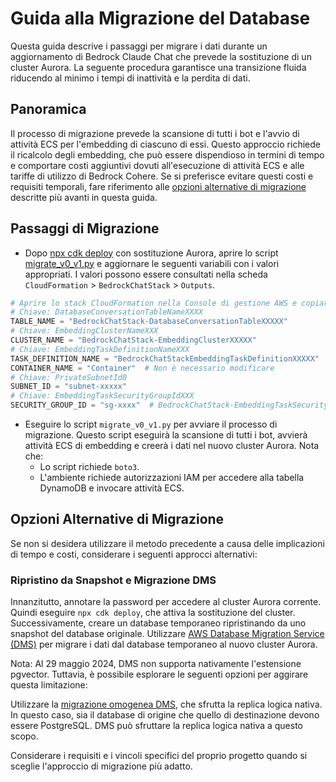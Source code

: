 # Guida alla Migrazione del Database

Questa guida descrive i passaggi per migrare i dati durante un aggiornamento di Bedrock Claude Chat che prevede la sostituzione di un cluster Aurora. La seguente procedura garantisce una transizione fluida riducendo al minimo i tempi di inattività e la perdita di dati.

## Panoramica

Il processo di migrazione prevede la scansione di tutti i bot e l'avvio di attività ECS per l'embedding di ciascuno di essi. Questo approccio richiede il ricalcolo degli embedding, che può essere dispendioso in termini di tempo e comportare costi aggiuntivi dovuti all'esecuzione di attività ECS e alle tariffe di utilizzo di Bedrock Cohere. Se si preferisce evitare questi costi e requisiti temporali, fare riferimento alle [opzioni alternative di migrazione](#alternative-migration-options) descritte più avanti in questa guida.

## Passaggi di Migrazione

- Dopo [npx cdk deploy](../README.md#deploy-using-cdk) con sostituzione Aurora, aprire lo script [migrate_v0_v1.py](./migrate_v0_v1.py) e aggiornare le seguenti variabili con i valori appropriati. I valori possono essere consultati nella scheda `CloudFormation` > `BedrockChatStack` > `Outputs`.

```py
# Aprire lo stack CloudFormation nella Console di gestione AWS e copiare i valori dalla scheda Outputs.
# Chiave: DatabaseConversationTableNameXXXX
TABLE_NAME = "BedrockChatStack-DatabaseConversationTableXXXXX"
# Chiave: EmbeddingClusterNameXXX
CLUSTER_NAME = "BedrockChatStack-EmbeddingClusterXXXXX"
# Chiave: EmbeddingTaskDefinitionNameXXX
TASK_DEFINITION_NAME = "BedrockChatStackEmbeddingTaskDefinitionXXXXX"
CONTAINER_NAME = "Container"  # Non è necessario modificare
# Chiave: PrivateSubnetId0
SUBNET_ID = "subnet-xxxxx"
# Chiave: EmbeddingTaskSecurityGroupIdXXX
SECURITY_GROUP_ID = "sg-xxxx"  # BedrockChatStack-EmbeddingTaskSecurityGroupXXXXX
```

- Eseguire lo script `migrate_v0_v1.py` per avviare il processo di migrazione. Questo script eseguirà la scansione di tutti i bot, avvierà attività ECS di embedding e creerà i dati nel nuovo cluster Aurora. Nota che:
  - Lo script richiede `boto3`.
  - L'ambiente richiede autorizzazioni IAM per accedere alla tabella DynamoDB e invocare attività ECS.

## Opzioni Alternative di Migrazione

Se non si desidera utilizzare il metodo precedente a causa delle implicazioni di tempo e costi, considerare i seguenti approcci alternativi:

### Ripristino da Snapshot e Migrazione DMS

Innanzitutto, annotare la password per accedere al cluster Aurora corrente. Quindi eseguire `npx cdk deploy`, che attiva la sostituzione del cluster. Successivamente, creare un database temporaneo ripristinando da uno snapshot del database originale.
Utilizzare [AWS Database Migration Service (DMS)](https://aws.amazon.com/dms/) per migrare i dati dal database temporaneo al nuovo cluster Aurora.

Nota: Al 29 maggio 2024, DMS non supporta nativamente l'estensione pgvector. Tuttavia, è possibile esplorare le seguenti opzioni per aggirare questa limitazione:

Utilizzare la [migrazione omogenea DMS](https://docs.aws.amazon.com/dms/latest/userguide/dm-migrating-data.html), che sfrutta la replica logica nativa. In questo caso, sia il database di origine che quello di destinazione devono essere PostgreSQL. DMS può sfruttare la replica logica nativa a questo scopo.

Considerare i requisiti e i vincoli specifici del proprio progetto quando si sceglie l'approccio di migrazione più adatto.
